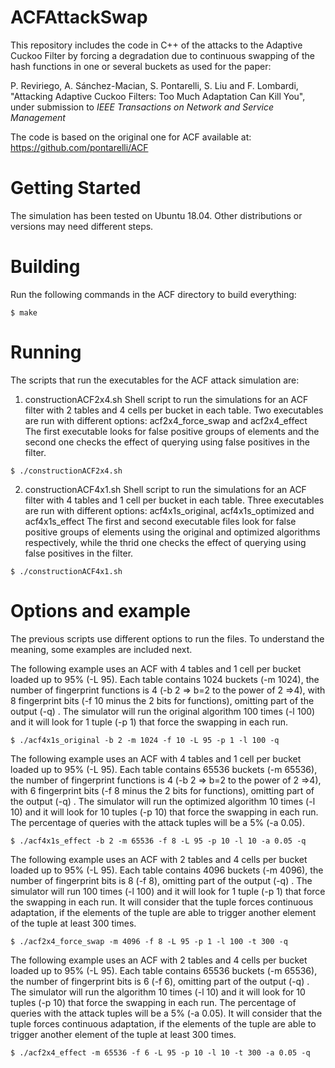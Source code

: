 # ACFAttackSwap
This repository includes the code in C++ of the attacks to the Adaptive Cuckoo Filter by forcing a degradation due to continuous swapping of the hash functions in one or several buckets as used for the paper:

P. Reviriego, A. Sánchez-Macian, S. Pontarelli, S. Liu and F. Lombardi, "Attacking Adaptive Cuckoo Filters: Too Much Adaptation Can Kill You", under submission to *IEEE Transactions on Network and Service Management*

The code is based on the original one for ACF available at:
https://github.com/pontarelli/ACF

# Getting Started

The simulation has been tested on Ubuntu 18.04. Other distributions or versions may need different steps.

# Building

Run the following commands in the ACF directory to build everything:

```
$ make
```

# Running

The scripts that run the executables for the ACF attack simulation are:

1. constructionACF2x4.sh
    Shell script to run the simulations for an ACF filter with 2 tables and 4 cells per bucket in each table.
    Two executables are run with different options: acf2x4\_force\_swap and acf2x4\_effect
    The first executable looks for false positive groups of elements and the second one checks the effect of querying using false positives in the filter.

```
$ ./constructionACF2x4.sh 
```

2. constructionACF4x1.sh
    Shell script to run the simulations for an ACF filter with 4 tables and 1 cell per bucket in each table.
    Three executables are run with different options: acf4x1s\_original, acf4x1s\_optimized and acf4x1s\_effect
    The first and second executable files look for false positive groups of elements using the original and optimized algorithms respectively, while the thrid one checks the effect of querying using false positives in the filter.

```
$ ./constructionACF4x1.sh 
```
# Options and example

The previous scripts use different options to run the files. To understand the meaning, some examples are included next.

The following example uses an ACF with 4 tables and 1 cell per bucket loaded up to 95% (-L 95). Each table contains 1024 buckets (-m 1024), the number of fingerprint functions is 4 (-b 2 => b=2 to the power of 2 =>4), with 8 fingerprint bits (-f 10 minus the 2 bits for functions), omitting part of the output (-q) .
The simulator will run the original algorithm 100 times (-l 100) and it will look for 1 tuple (-p 1) that force the swapping in each run.

```
$ ./acf4x1s_original -b 2 -m 1024 -f 10 -L 95 -p 1 -l 100 -q 
```

The following example uses an ACF with 4 tables and 1 cell per bucket loaded up to 95% (-L 95). Each table contains 65536 buckets (-m 65536), the number of fingerprint functions is 4 (-b 2 => b=2 to the power of 2 =>4), with 6 fingerprint bits (-f 8 minus the 2 bits for functions), omitting part of the output (-q) .
The simulator will run the optimized algorithm 10 times (-l 10) and it will look for 10 tuples (-p 10) that force the swapping in each run. The percentage of queries with the attack tuples will be a 5% (-a 0.05).

```
$ ./acf4x1s_effect -b 2 -m 65536 -f 8 -L 95 -p 10 -l 10 -a 0.05 -q
```

The following example uses an ACF with 2 tables and 4 cells per bucket loaded up to 95% (-L 95). Each table contains 4096 buckets (-m 4096), the number of fingerprint bits is 8 (-f 8), omitting part of the output (-q) .
The simulator will run 100 times (-l 100) and it will look for 1 tuple (-p 1) that force the swapping in each run.
It will consider that the tuple forces continuous adaptation, if the elements of the tuple are able to trigger another element of the tuple at least 300 times.

```
$ ./acf2x4_force_swap -m 4096 -f 8 -L 95 -p 1 -l 100 -t 300 -q
```

The following example uses an ACF with 2 tables and 4 cells per bucket loaded up to 95% (-L 95). Each table contains 65536 buckets (-m 65536), the number of fingerprint bits is 6 (-f 6), omitting part of the output (-q) .
The simulator will run the algorithm 10 times (-l 10) and it will look for 10 tuples (-p 10) that force the swapping in each run. The percentage of queries with the attack tuples will be a 5% (-a 0.05).
It will consider that the tuple forces continuous adaptation, if the elements of the tuple are able to trigger another element of the tuple at least 300 times.

```
$ ./acf2x4_effect -m 65536 -f 6 -L 95 -p 10 -l 10 -t 300 -a 0.05 -q
```
